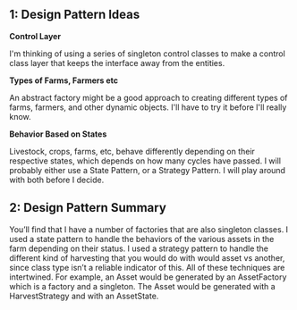 
## 1: Design Pattern Ideas
**Control Layer**

I'm thinking of using a series of singleton control classes to make a control class layer that keeps the interface away from the entities.

**Types of Farms, Farmers etc**

An abstract factory might be a good approach to creating different types of farms, farmers, and other dynamic objects. I'll have to try it before I'll really know.

**Behavior Based on States**

Livestock, crops, farms, etc, behave differently depending on their respective states, which depends on how many cycles have passed. I will probably either use a State Pattern, or a Strategy Pattern. I will play around with both before I decide.

## 2: Design Pattern Summary
You’ll find that I have a number of factories that are also singleton classes. I used a state pattern to handle the behaviors of the various assets in the farm depending on their status. I used a strategy pattern to handle the different kind of harvesting that you would do with would asset vs another, since class type isn’t a reliable indicator of this. All of these techniques are intertwined. For example, an Asset would be generated by an AssetFactory which is a factory and a singleton. The Asset would be generated with a HarvestStrategy and with an AssetState.